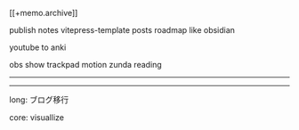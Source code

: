 [[+memo.archive]]




publish notes
	vitepress-template
	posts
	roadmap like obsidian
	
youtube to anki

obs
	show trackpad motion
	zunda reading


---




---



long:
ブログ移行


core:
visuallize
